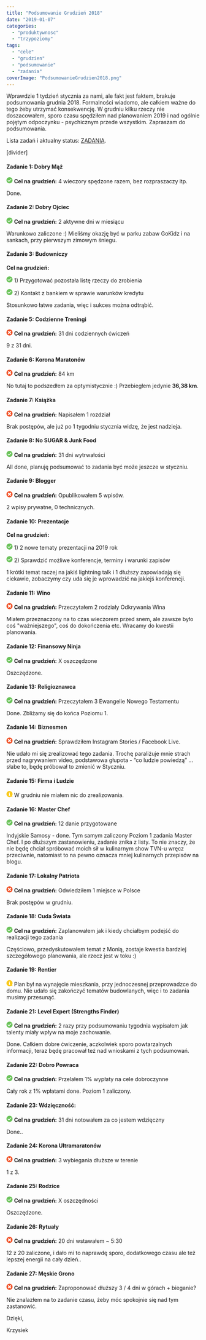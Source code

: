```yaml
---
title: "Podsumowanie Grudzień 2018"
date: "2019-01-07"
categories: 
  - "produktywnosc"
  - "trzypoziomy"
tags: 
  - "cele"
  - "grudzien"
  - "podsumowanie"
  - "zadania"
coverImage: "PodsumowanieGrudzien2018.png"
---
```


Wprawdzie 1 tydzień stycznia za nami, ale fakt jest faktem, brakuje podsumowania grudnia 2018. Formalności wiadomo, ale całkiem ważne do tego żeby utrzymać konsekwencję. W grudniu kilku rzeczy nie doszacowałem, sporo czasu spędziłem nad planowaniem 2019 i nad ogólnie pojętym odpoczynku - psychicznym przede wszystkim. Zapraszam do podsumowania.

Lista zadań i aktualny status: [ZADANIA](https://blog.krzysztofbury.pl/zadania/).

\[divider\]  

#### **Zadanie 1: Dobry Mąż**

![](images/checked.png) **Cel na grudzień:** 4 wieczory spędzone razem, bez rozpraszaczy itp.

Done.

#### **Zadanie 2: Dobry Ojciec**

![](images/checked.png) **Cel na grudzień:** 2 aktywne dni w miesiącu

Warunkowo zaliczone :) Mieliśmy okazję być w parku zabaw GoKidz i na sankach, przy pierwszym zimowym śniegu.

#### **Zadanie 3: Budowniczy**

**Cel na grudzień:**

![](images/checked.png) 1) Przygotować pozostała listę rzeczy do zrobienia

![](images/checked.png) 2) Kontakt z bankiem w sprawie warunków kredytu

Stosunkowo łatwe zadania, więc i sukces można odtrąbić.

#### **Zadanie 5: Codzienne Treningi**

![](images/cancel.png) **Cel na grudzień:** 31 dni codziennych ćwiczeń

9 z 31 dni.

#### **Zadanie 6: Korona Maratonów**

![](images/cancel.png) **Cel na grudzień:** 84 km

No tutaj to podszedłem za optymistycznie :) Przebiegłem jedynie **36,38 km**.

#### **Zadanie 7: Książka**

![](images/cancel.png) **Cel na grudzień:** Napisałem 1 rozdział

Brak postępów, ale już po 1 tygodniu stycznia widzę, że jest nadzieja.

#### **Zadanie 8: No SUGAR & Junk Food**

![](images/checked.png) **Cel na grudzień:** 31 dni wytrwałości

All done, planuję podsumować to zadania być może jeszcze w styczniu.

#### **Zadanie 9: Blogger**

![](images/cancel.png) **Cel na grudzień:** Opublikowałem 5 wpisów.

2 wpisy prywatne, 0 technicznych.

#### **Zadanie 10: Prezentacje**

**Cel na grudzień:**

![](images/checked.png) 1) 2 nowe tematy prezentacji na 2019 rok

![](images/checked.png) 2) Sprawdzić możliwe konferencje, terminy i warunki zapisów

1 krótki temat raczej na jakiś lightning talk i 1 dłuższy zapowiadają się ciekawie, zobaczymy czy uda się je wprowadzić na jakiejś konferencji.  

#### **Zadanie 11: Wino**

![](images/cancel.png) **Cel na grudzień:** Przeczytałem 2 rodziały Odkrywania Wina

Miałem przeznaczony na to czas wieczorem przed snem, ale zawsze było coś "ważniejszego", coś do dokończenia etc. Wracamy do kwestii planowania.

#### **Zadanie 12: Finansowy Ninja**

![](images/checked.png) **Cel na grudzień:** X oszczędzone

Oszczędzone.

#### **Zadanie 13: Religioznawca**

![](images/checked.png) **Cel na grudzień:** Przeczytałem 3 Ewangelie Nowego Testamentu

Done. Zbliżamy się do końca Poziomu 1.

#### **Zadanie 14: Biznesmen**

![](images/cancel.png) **Cel na grudzień:** Sprawdziłem Instagram Stories / Facebook Live.

Nie udało mi się zrealizować tego zadania. Trochę paraliżuje mnie strach przed nagrywaniem video, podstawowa głupota - “co ludzie powiedzą” … słabe to, będę próbował to zmienić w Styczniu.

#### **Zadanie 15: Firma i Ludzie**

![](images/information-1.png) W grudniu nie miałem nic do zrealizowania.

#### **Zadanie 16: Master Chef**

![](images/checked.png) **Cel na grudzień:** 12 danie przygotowane

Indyjskie Samosy - done. Tym samym zaliczony Poziom 1 zadania Master Chef. I po dłuższym zastanowieniu, zadanie znika z listy. To nie znaczy, że nie będę chciał spróbować moich sił w kulinarnym show TVN-u wręcz przeciwnie, natomiast to na pewno oznacza mniej kulinarnych przepisów na blogu.

#### **Zadanie 17: Lokalny Patriota**

![](images/cancel.png) **Cel na grudzień:** Odwiedziłem 1 miejsce w Polsce

Brak postępów w grudniu.

#### **Zadanie 18: Cuda Świata**

![](images/checked.png) **Cel na grudzień:** Zaplanowałem jak i kiedy chciałbym podejść do realizacji tego zadania

Częściowo, przedyskutowałem temat z Monią, zostaje kwestia bardziej szczegółowego planowania, ale rzecz jest w toku :)

#### **Zadanie 19: Rentier**

![](images/information-1.png) Plan był na wynajęcie mieszkania, przy jednoczesnej przeprowadzce do domu. Nie udało się zakończyć tematów budowlanych, więc i to zadania musimy przesunąć.

#### **Zadanie 21: Level Expert (Strengths Finder)**

![](images/checked.png) **Cel na grudzień:** 2 razy przy podsumowaniu tygodnia wypisałem jak talenty miały wpływ na moje zachowanie.

Done. Całkiem dobre ćwiczenie, aczkolwiek sporo powtarzalnych informacji, teraz będę pracował też nad wnioskami z tych podsumowań.

#### **Zadanie 22: Dobro Powraca**

![](images/checked.png) **Cel na grudzień:** Przelałem 1% wypłaty na cele dobroczynne

Cały rok z 1% wpłatami done. Poziom 1 zaliczony.

#### **Zadanie 23: Wdzięczność:**

![](images/checked.png) **Cel na grudzień:** 31 dni notowałem za co jestem wdzięczny

Done..

#### **Zadanie 24: Korona Ultramaratonów**

![](images/cancel.png) **Cel na grudzień:** 3 wybiegania dłuższe w terenie

1 z 3.

#### **Zadanie 25: Rodzice**

![](images/checked.png) **Cel na grudzień:** X oszczędności

Oszczędzone.

#### **Zadanie 26: Rytuały**

![](images/cancel.png) **Cel na grudzień:** 20 dni wstawałem ~ 5:30

12 z 20 zaliczone, i dało mi to naprawdę sporo, dodatkowego czasu ale też lepszej energii na cały dzień..

#### **Zadanie 27: Męskie Grono**

![](images/cancel.png) **Cel na grudzień:** Zaproponować dłuższy 3 / 4 dni w górach + bieganie?

Nie znalazłem na to zadanie czasu, żeby móc spokojnie się nad tym zastanowić.

  

Dzięki,

Krzysiek
